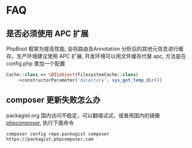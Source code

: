 # FAQ

## 是否必须使用 APC 扩展

PhpBoot 框架为提高性能, 会将路由及Annotation 分析后的其他元信息进行缓存。生产环境建议使用 APC 扩展, 开发环境可以用文件缓存代替 apc, 方法是在 config.php 里加一个配置

```php
Cache::class => \DI\object(FilesystemCache::class)
    ->constructorParameter('directory', sys_get_temp_dir())
```

## composer 更新失败怎么办

packagist.org 国内访问不稳定，可以翻墙试试，或者用国内的镜像[phpcomposer](phpcomposer.com), 执行下面命令

```
composer config repo.packagist composer https://packagist.phpcomposer.com
```

